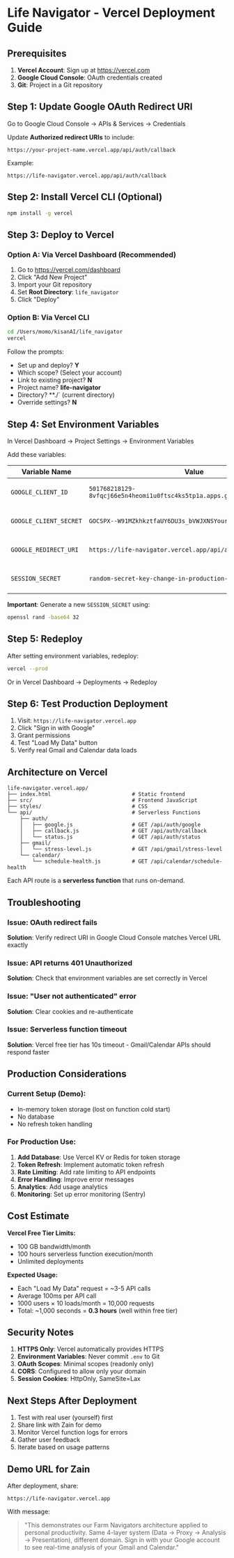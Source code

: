# Life Navigator - Vercel Deployment Guide

## Prerequisites

1. **Vercel Account**: Sign up at https://vercel.com
2. **Google Cloud Console**: OAuth credentials created
3. **Git**: Project in a Git repository

## Step 1: Update Google OAuth Redirect URI

Go to Google Cloud Console → APIs & Services → Credentials

Update **Authorized redirect URIs** to include:
```
https://your-project-name.vercel.app/api/auth/callback
```

Example:
```
https://life-navigator.vercel.app/api/auth/callback
```

## Step 2: Install Vercel CLI (Optional)

```bash
npm install -g vercel
```

## Step 3: Deploy to Vercel

### Option A: Via Vercel Dashboard (Recommended)

1. Go to https://vercel.com/dashboard
2. Click "Add New Project"
3. Import your Git repository
4. Set **Root Directory**: `life_navigator`
5. Click "Deploy"

### Option B: Via Vercel CLI

```bash
cd /Users/momo/kisanAI/life_navigator
vercel
```

Follow the prompts:
- Set up and deploy? **Y**
- Which scope? (Select your account)
- Link to existing project? **N**
- Project name? **life-navigator**
- Directory? **./` (current directory)
- Override settings? **N**

## Step 4: Set Environment Variables

In Vercel Dashboard → Project Settings → Environment Variables

Add these variables:

| Variable Name | Value | Source |
|---------------|-------|--------|
| `GOOGLE_CLIENT_ID` | `501768218129-8vfqcj66e5n4heomi1u0ftsc4ks5tp1a.apps.googleusercontent.com` | Google Cloud Console |
| `GOOGLE_CLIENT_SECRET` | `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Your` | Google Cloud Console |
| `GOOGLE_REDIRECT_URI` | `https://life-navigator.vercel.app/api/auth/callback` | Your Vercel URL |
| `SESSION_SECRET` | `random-secret-key-change-in-production-2024` | Generate random string |

**Important**: Generate a new `SESSION_SECRET` using:
```bash
openssl rand -base64 32
```

## Step 5: Redeploy

After setting environment variables, redeploy:

```bash
vercel --prod
```

Or in Vercel Dashboard → Deployments → Redeploy

## Step 6: Test Production Deployment

1. Visit: `https://life-navigator.vercel.app`
2. Click "Sign in with Google"
3. Grant permissions
4. Test "Load My Data" button
5. Verify real Gmail and Calendar data loads

## Architecture on Vercel

```
life-navigator.vercel.app/
├── index.html                          # Static frontend
├── src/                                # Frontend JavaScript
├── styles/                             # CSS
└── api/                                # Serverless Functions
    ├── auth/
    │   ├── google.js                   # GET /api/auth/google
    │   ├── callback.js                 # GET /api/auth/callback
    │   └── status.js                   # GET /api/auth/status
    ├── gmail/
    │   └── stress-level.js             # GET /api/gmail/stress-level
    └── calendar/
        └── schedule-health.js          # GET /api/calendar/schedule-health
```

Each API route is a **serverless function** that runs on-demand.

## Troubleshooting

### Issue: OAuth redirect fails
**Solution**: Verify redirect URI in Google Cloud Console matches Vercel URL exactly

### Issue: API returns 401 Unauthorized
**Solution**: Check that environment variables are set correctly in Vercel

### Issue: "User not authenticated" error
**Solution**: Clear cookies and re-authenticate

### Issue: Serverless function timeout
**Solution**: Vercel free tier has 10s timeout - Gmail/Calendar APIs should respond faster

## Production Considerations

### Current Setup (Demo):
- In-memory token storage (lost on function cold start)
- No database
- No refresh token handling

### For Production Use:
1. **Add Database**: Use Vercel KV or Redis for token storage
2. **Token Refresh**: Implement automatic token refresh
3. **Rate Limiting**: Add rate limiting to API endpoints
4. **Error Handling**: Improve error messages
5. **Analytics**: Add usage analytics
6. **Monitoring**: Set up error monitoring (Sentry)

## Cost Estimate

**Vercel Free Tier Limits:**
- 100 GB bandwidth/month
- 100 hours serverless function execution/month
- Unlimited deployments

**Expected Usage:**
- Each "Load My Data" request = ~3-5 API calls
- Average 100ms per API call
- 1000 users × 10 loads/month = 10,000 requests
- Total: ~1,000 seconds = **0.3 hours** (well within free tier)

## Security Notes

1. **HTTPS Only**: Vercel automatically provides HTTPS
2. **Environment Variables**: Never commit `.env` to Git
3. **OAuth Scopes**: Minimal scopes (readonly only)
4. **CORS**: Configured to allow only your domain
5. **Session Cookies**: HttpOnly, SameSite=Lax

## Next Steps After Deployment

1. Test with real user (yourself) first
2. Share link with Zain for demo
3. Monitor Vercel function logs for errors
4. Gather user feedback
5. Iterate based on usage patterns

## Demo URL for Zain

After deployment, share:
```
https://life-navigator.vercel.app
```

With message:
> "This demonstrates our Farm Navigators architecture applied to personal productivity.
> Same 4-layer system (Data → Proxy → Analysis → Presentation), different domain.
> Sign in with your Google account to see real-time analysis of your Gmail and Calendar."
